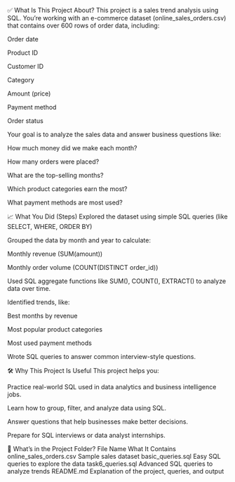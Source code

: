 ✅ What Is This Project About? This project is a sales trend analysis using SQL. You’re working with an e-commerce dataset (online_sales_orders.csv) that contains over 600 rows of order data, including:

Order date

Product ID

Customer ID

Category

Amount (price)

Payment method

Order status

Your goal is to analyze the sales data and answer business questions like:

How much money did we make each month?

How many orders were placed?

What are the top-selling months?

Which product categories earn the most?

What payment methods are most used?

📈 What You Did (Steps) Explored the dataset using simple SQL queries (like SELECT, WHERE, ORDER BY)

Grouped the data by month and year to calculate:

Monthly revenue (SUM(amount))

Monthly order volume (COUNT(DISTINCT order_id))

Used SQL aggregate functions like SUM(), COUNT(), EXTRACT() to analyze data over time.

Identified trends, like:

Best months by revenue

Most popular product categories

Most used payment methods

Wrote SQL queries to answer common interview-style questions.

🛠 Why This Project Is Useful This project helps you:

Practice real-world SQL used in data analytics and business intelligence jobs.

Learn how to group, filter, and analyze data using SQL.

Answer questions that help businesses make better decisions.

Prepare for SQL interviews or data analyst internships.

📁 What’s in the Project Folder? File Name What It Contains online_sales_orders.csv Sample sales dataset basic_queries.sql Easy SQL queries to explore the data task6_queries.sql Advanced SQL queries to analyze trends README.md Explanation of the project, queries, and output
